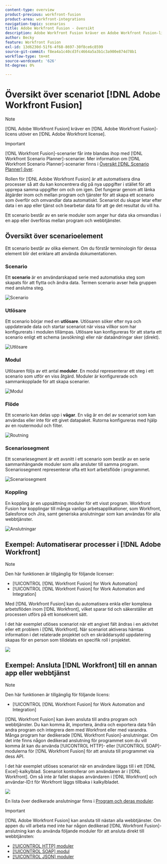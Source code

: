 ```yaml
---
content-type: overview
product-previous: workfront-fusion
product-area: workfront-integrations
navigation-topic: scenarios
title: Adobe Workfront Fusion - översikt
description: Adobe Workfront Fusion kräver en Adobe Workfront Fusion-licens förutom en Adobe Workfront-licens.
author: Becky
feature: Workfront Fusion
exl-id: 13d6230d-51f6-4f68-8697-30f8ce6c8599
source-git-commit: f8ea4a1c40cd3fc4664a5a3b1c3a900e874d78b1
workflow-type: tm+mt
source-wordcount: '626'
ht-degree: 0%

---
```


# Översikt över scenariot [!DNL Adobe Workfront Fusion]

>[!NOTE]
>
>[!DNL Adobe Workfront Fusion] kräver en [!DNL Adobe Workfront Fusion]-licens utöver en [!DNL Adobe Workfront license].

>[!IMPORTANT]
>
>[!DNL Workfront Fusion]-scenarier får inte blandas ihop med [!DNL Workfront Scenario Planner]-scenarier. Mer information om [!DNL Workfront Scenario Planner]-scenarier finns i [Översikt [!DNL Scenario Planner] över](../../scenario-planner/scenario-planner-overview.md).

Rollen för [!DNL Adobe Workfront Fusion] är att automatisera dina processer så att du kan koncentrera dig på nya uppgifter i stället för att upprepa samma uppgifter om och om igen. Det fungerar genom att länka åtgärder inom och mellan program och tjänster för att skapa ett scenario som överför och omvandlar data automatiskt. Scenariot du skapar letar efter data i en app eller tjänst och bearbetar data för att ge det resultat du vill ha.

Ett scenario består av en serie moduler som anger hur data ska omvandlas i en app eller överföras mellan program och webbtjänster.

## Översikt över scenarioelement

Ett scenario består av olika element. Om du förstår terminologin för dessa element blir det enklare att använda dokumentationen.

### Scenario

Ett **scenario** är en användarskapad serie med automatiska steg som skapats för att flytta och ändra data. Termen scenario avser hela gruppen med anslutna steg.

![Scenario](assets/entire-scenario-scenario.png)

### Utlösare

Ett scenario börjar med en **utlösare**. Utlösaren söker efter nya och uppdaterade data och startar scenariot när vissa villkor som har konfigurerats i modulen tillämpas. Utlösare kan konfigureras för att starta ett scenario enligt ett schema (avsökning) eller när dataändringar sker (direkt).

![Utlösare](assets/scenario-trigger.png)

### Modul

Utlösaren följs av ett antal **moduler**. En modul representerar ett steg i ett scenario som utför en viss åtgärd. Moduler är konfigurerade och sammankopplade för att skapa scenarier.

![Modul](assets/scenario-module.png)

### Flöde

Ett scenario kan delas upp i **vägar**. En väg är en del av scenariot som kan användas eller inte för ett givet datapaket. Rutorna konfigureras med hjälp av en routermodul och filter.

![Routning](assets/scenario-route.png)

### Scenariosegment

Ett scenariesegment är ett avsnitt i ett scenario som består av en serie sammanhängande moduler som alla ansluter till samma program. Scenariosegment representerar ofta ett kort arbetsflöde i programmet.

![Scenariosegment](assets/scenario-segment.png)

### Koppling

En koppling är en uppsättning moduler för ett visst program. Workfront Fusion har kopplingar till många vanliga arbetsapplikationer, som Workfront, Salesforce och Jira, samt generiska anslutningar som kan användas för alla webbtjänster.

![Anslutningar](assets/scenario-connectors.png)



## Exempel: Automatiserar processer i [!DNL Adobe Workfront]

>[!NOTE]
>
>Den här funktionen är tillgänglig för följande licenser:
>
>* [!UICONTROL [!DNL Workfront Fusion] for Work Automation]
>* [!UICONTROL [!DNL Workfront Fusion] for Work Automation and Integration]

Med [!DNL Workfront Fusion] kan du automatisera enkla eller komplexa arbetsflöden inom [!DNL Workfront], vilket sparar tid och säkerställer att processen utförs på ett konsekvent sätt.

I det här exemplet utlöses scenariot när ett angivet fält ändras i en aktivitet eller ett problem i [!DNL Workfront]. När scenariot aktiveras hämtas information i det relaterade projektet och en skräddarsydd uppdatering skapas för en person som tilldelats en specifik roll i projektet.

![](assets/fusion-template-example-350x102.png)

## Exempel: Ansluta [!DNL Workfront] till en annan app eller webbtjänst

>[!NOTE]
>
>Den här funktionen är tillgänglig för följande licens:
>
>* [!UICONTROL [!DNL Workfront Fusion] for Work Automation and Integration]
>

[!DNL Workfront Fusion] kan även ansluta till andra program och webbtjänster. Du kan komma åt, importera, ändra och exportera data från andra program och integrera dem med Workfront eller med varandra. Många program har dedikerade [!DNL Workfront Fusion]-anslutningar. Om det inte finns någon dedikerad anslutning för programmet som du vill komma åt kan du använda [!UICONTROL HTTP]- eller [!UICONTROL SOAP]-modulerna för [!DNL Workfront Fusion] för att ansluta till programmet via dess API.

I det här exemplet utlöses scenariot när en användare läggs till i ett [!DNL Excel]-kalkylblad. Scenariot kontrollerar om användaren är i [!DNL Workfront]. Om så inte är fallet skapas användaren i [!DNL Workfront] och användar-ID:t för Workfront läggs tillbaka i kalkylbladet.

![](assets/fusion-integration-example--350x171.png)

En lista över dedikerade anslutningar finns i [Program och deras moduler](../../workfront-fusion/apps-and-their-modules/apps-and-their-modules.md).

>[!IMPORTANT]
>
>[!DNL Adobe Workfront Fusion] kan ansluta till nästan alla webbtjänster. Om appen du vill arbeta med inte har någon dedikerad [!DNL Workfront Fusion]-anslutning kan du använda följande moduler för att ansluta direkt till webbtjänsten:
>
>* [[!UICONTROL HTTP] moduler](../../workfront-fusion/apps-and-their-modules/http-modules/http-modules-1.md)
>* [[!UICONTROL SOAP] modul](../../workfront-fusion/apps-and-their-modules/soap-module.md)
>* [[!UICONTROL JSON] moduler](../../workfront-fusion/apps-and-their-modules/json-modules.md)
>
